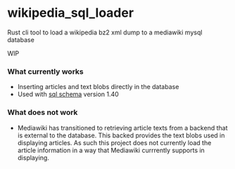 # wikipedia_sql_loader
Rust cli tool to load a wikipedia bz2 xml dump to a mediawiki mysql database

WIP

### What currently works

* Inserting articles and text blobs directly in the database
* Used with [sql schema](https://www.mediawiki.org/wiki/Manual:Database_layout) version 1.40

### What does not work

* Mediawiki has transitioned to retrieving article texts from a backend that is external to the database. This backed provides the text blobs used in displaying articles. As such this project does not currently load the article information in a way that Mediawiki currrently supports in displaying.  
